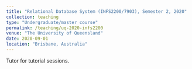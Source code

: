 ```yaml
---
title: "Relational Database System (INFS2200/7903), Semester 2, 2020"
collection: teaching
type: "Undergraduate/master course"
permalink: /teaching/uq-2020-infs2200
venue: "The University of Queensland"
date: 2020-09-01
location: "Brisbane, Australia"
---
```


Tutor for tutorial sessions.

